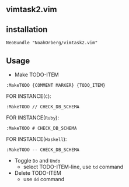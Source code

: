 ## vimtask2.vim


## installation
```vim
NeoBundle "NoahOrberg/vimtask2.vim"
```

## Usage
- Make TODO-ITEM
```vim
:MakeTODO {COMMENT MARKER} {TODO_ITEM}
```
FOR INSTANCE(`C`):
```vim
:MakeTODO // CHECK_DB_SCHEMA
```
FOR INSTANCE(`Ruby`):
```vim
:MakeTODO # CHECK_DB_SCHEMA
```
FOR INSTANCE(`Haskell`):
```vim
:MakeTODO -- CHECK_DB_SCHEMA
```
- Toggle `Do` and `Undo`
  - select TODO-ITEM-line, use `td` command
- Delete TODO-ITEM
  - use `dd` command

